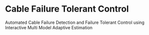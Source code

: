 
# Cable Failure Tolerant Control

Automated Cable Failure Detection and Failure Tolerant Control using Interactive Multi Model Adaptive Estimation

